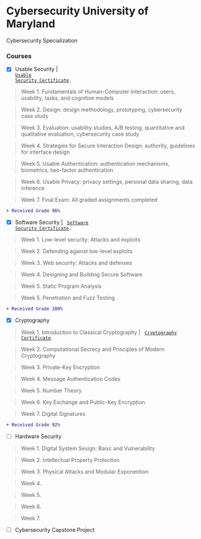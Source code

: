 # Cybersecurity University of Maryland 
Cybersecurity Specialization
 ### Courses
 - [x] Usable Security | <code> [Usable Security Certificate](https://www.coursera.org/account/accomplishments/certificate/GFLF6LJJC8AM).</code>
 
 > Week 1. Fundamentals of Human-Computer Interaction: users, usability, tasks, and cognitive models 
 
 > Week 2. Design: design methodology, prototyping, cybersecurity case study
 
 > Week 3. Evaluation: usability studies, A/B testing, quantitative and qualitative evaluation, cybersecurity case study
 
 > Week 4. Strategies for Secure Interaction Design: authority, guidelines for interface design
 
 > Week 5. Usable Authentication: authentication mechanisms, biometrics, two-factor authentication
 
 > Week 6. Usable Privacy: privacy settings, personal data sharing, data inference
 
 > Week 7. Final Exam: All graded assignments completed 

```diff
+ Received Grade 96%  
```

 
 - [x] Software Security | <code> [Software Security Certificate](https://www.coursera.org/account/accomplishments/certificate/AV5REEJTGACD).</code>
 
 > Week 1. Low-level security: Attacks and exploits
 
 > Week 2. Defending against low-level exploits
 
 > Week 3. Web security: Attacks and defenses
 
 > Week 4. Designing and Building Secure Software
 
 > Week 5. Static Program Analysis
 
 > Week 5. Penetration and Fuzz Testing
 
 ```diff
+ Received Grade 100%  
```
 - [x] Cryptography
 
 > Week 1. Introduction to Classical Cryptography | <code> [Cryptography Certificate](https://www.coursera.org/account/accomplishments/certificate/XVD9GM6QULMR).</code>
 
 > Week 2. Computational Secrecy and Principles of Modern Cryptography
 
 > Week 3. Private-Key Encryption
 
 > Week 4. Message Authentication Codes
 
 > Week 5. Number Theory
 
 > Week 6. Key Exchange and Public-Key Encryption
 
 > Week 7. Digital Signatures
 
 ```diff
+ Received Grade 92%  
```

 - [ ] Hardware Security

> Week 1. Digital System Sesign: Baisc and Vulnerability

> Week 2. Intellectual Property Protection 

> Week 3. Physical Attacks and Modular Exponention

> Week 4. 

> Week 5.

> Week 6.

> Week 7. 
 - [ ] Cybersecurity Capstone Project
